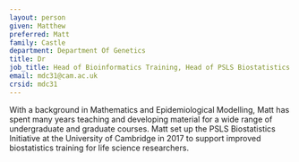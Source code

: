 ```yaml
---
layout: person
given: Matthew
preferred: Matt
family: Castle
department: Department Of Genetics
title: Dr
job_title: Head of Bioinformatics Training, Head of PSLS Biostatistics Initiative
email: mdc31@cam.ac.uk
crsid: mdc31
---
```

With a background in Mathematics and Epidemiological Modelling, Matt
has spent many years teaching and developing material for a wide range of
undergraduate and graduate courses. Matt set up the PSLS Biostatistics
Initiative at the University of Cambridge in 2017 to support improved
biostatistics training for life science researchers.
